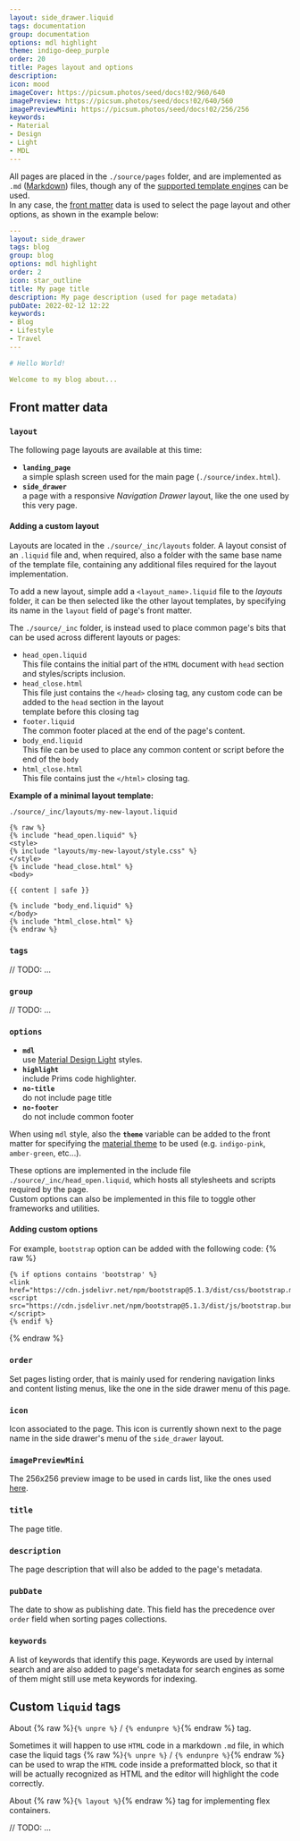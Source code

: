 ```yaml
---
layout: side_drawer.liquid
tags: documentation
group: documentation
options: mdl highlight
theme: indigo-deep_purple
order: 20
title: Pages layout and options
description:
icon: mood
imageCover: https://picsum.photos/seed/docs!02/960/640
imagePreview: https://picsum.photos/seed/docs!02/640/560
imagePreviewMini: https://picsum.photos/seed/docs!02/256/256
keywords:
- Material
- Design
- Light
- MDL
---
```


All pages are placed in the `./source/pages` folder, and are implemented as `.md` ([Markdown](https://www.markdownguide.org/getting-started/)) files, though any of
the [supported template engines](https://www.11ty.dev/docs/languages/) can be used.  
In any case, the [front matter](https://www.11ty.dev/docs/data-frontmatter/) data is used to select the page layout and other options,
as shown in the example below:

```yaml
---
layout: side_drawer
tags: blog
group: blog
options: mdl highlight
order: 2
icon: star_outline
title: My page title
description: My page description (used for page metadata)
pubDate: 2022-02-12 12:22
keywords:
- Blog
- Lifestyle
- Travel
---

# Hello World!

Welcome to my blog about...

```

## Front matter data

### `layout`

The following page layouts are available at this time:
- **`landing_page`**  
a simple splash screen used for the main page (`./source/index.html`). 
- **`side_drawer`**  
a page with a responsive *Navigation Drawer* layout, like the one used by this very page.

#### Adding a custom layout

Layouts are located in the `./source/_inc/layouts` folder. A layout consist of an `.liquid` file and, when required, also
a folder with the same base name of the template file, containing any additional files required for the layout implementation.

To add a new layout, simple add a `<layout_name>.liquid` file to the *layouts* folder, it can be then selected like the other
layout templates, by specifying its name in the `layout` field of page's front matter.  


The `./source/_inc` folder, is instead used to place common page's bits that can be used across different layouts or pages:
 
- `head_open.liquid`  
  This file contains the initial part of the `HTML` document with `head` section and styles/scripts inclusion. 
- `head_close.html`  
  This file just contains the `</head>` closing tag, any custom code can be added to the `head` section in the layout  
  template before this closing tag 
- `footer.liquid`  
  The common footer placed at the end of the page's content.
- `body_end.liquid`  
  This file can be used to place any common content or script before the end of the `body`  
- `html_close.html`  
  This file contains just the `</html>` closing tag.


**Example of a minimal layout template:**

`./source/_inc/layouts/my-new-layout.liquid`
```liquid
{% raw %}
{% include "head_open.liquid" %}
<style>
{% include "layouts/my-new-layout/style.css" %}
</style>
{% include "head_close.html" %}
<body>

{{ content | safe }}

{% include "body_end.liquid" %}
</body>
{% include "html_close.html" %}
{% endraw %}
```

### `tags`

// TODO: ...

### `group`

// TODO: ...

### `options`

- **`mdl`**  
  use [Material Design Light](https://getmdl.io/components/index.html) styles.
- **`highlight`**  
  include Prims code highlighter.
- **`no-title`**  
  do not include page title
- **`no-footer`**  
  do not include common footer

When using `mdl` style, also the **`theme`** variable can be added to the front matter for specifying the [material theme](https://getmdl.io/customize/index.html) to be used
(e.g. `indigo-pink`, `amber-green`, etc...).

These options are implemented in the include file `./source/_inc/head_open.liquid`, which hosts all stylesheets and scripts
required by the page.  
Custom options can also be implemented in this file to toggle other frameworks and utilities.

#### Adding custom options

For example, `bootstrap` option can be added with the following code: {% raw %}
```liquid
{% if options contains 'bootstrap' %}
<link href="https://cdn.jsdelivr.net/npm/bootstrap@5.1.3/dist/css/bootstrap.min.css">
<script src="https://cdn.jsdelivr.net/npm/bootstrap@5.1.3/dist/js/bootstrap.bundle.min.js"></script>
{% endif %}
```
{% endraw %}

### `order`

Set pages listing order, that is mainly used for rendering navigation links and content listing menus, like the one in the
side drawer menu of this page.

### `icon`

Icon associated to the page. This icon is currently shown next to the page name in the side drawer's menu of the `side_drawer` layout.

### `imagePreviewMini`

The 256x256 preview image to be used in cards list, like the ones used [here](../../../home).

### `title`

The page title.

### `description`

The page description that will also be added to the page's metadata.

### `pubDate`

The date to show as publishing date. This field has the precedence over `order` field when sorting pages collections.

### `keywords`

A list of keywords that identify this page. Keywords are used by internal search and are also added to page's metadata
for search engines as some of them might still use meta keywords for indexing.


## Custom `liquid` tags

About {% raw %}`{% unpre %}` / `{% endunpre %}`{% endraw %} tag.

Sometimes it will happen to use `HTML` code in a markdown `.md` file, in which case the liquid tags {% raw %}`{% unpre %}` / `{% endunpre %}`{% endraw %}
can be used to wrap the `HTML` code inside a preformatted block, so that it will be actually recognized as HTML and the
editor will highlight the code correctly.

About {% raw %}`{% layout %}`{% endraw %} tag for implementing flex containers.

// TODO: ...

